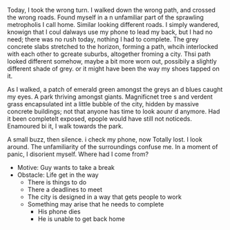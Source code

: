 Today, I took the wrong turn. I walked down the wrong path, and crossed the wrong roads. Found myself in a n unfamiliar part of the sprawling metropholis I call home. Similar looking different roads. I simply wandered, knowign that I coul dalways use my phone to lead my back, but I had no need; there was no rush today, nothing I had to complete. The grey concrete slabs stretched to the horizon, forming a path, whcih interlocked with each other to gcreate suburbs, altogether froming a city. Thsi path looked different somehow, maybe a bit more worn out, possibily a slightly different shade of grey. or it might have been the way my shoes tapped on it.

As I walked, a patch of emerald green amongst the greys an d blues caught my eyes. A park thriving amongst giants. Magnificnet tree s and verdent grass encapsulated int a little bubble of the city, hidden by massive concrete buildings; not that anyone has time to look aounr d anymore. Had it been completelt exposed, epople would have still not noticeds. Enamoured bi it, I walk towards the park. 

A small buzz, then silence. i check my phone, now Totally lost. I look around. The unfamiliarity of the surroundings confuse me. In a moment of panic, I disorient myself. Where had I come from?

- Motive: Guy wants to take a break
- Obstacle: Life get in the way
    - There is things to do
    - There a deadlines to meet
    - The city is designed in a way that gets people to work
    - Something may arise that he needs to complete
        - His phone dies
        - He is unable to get back home